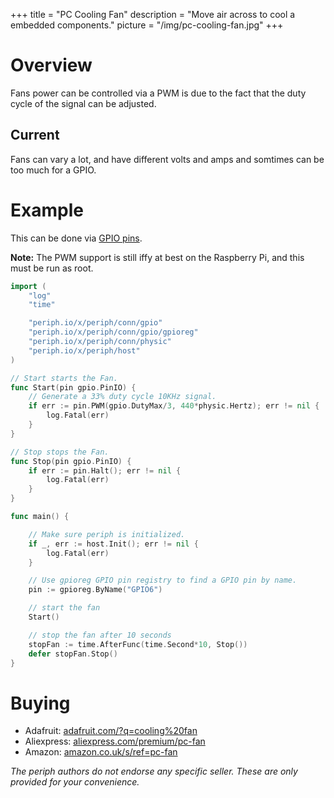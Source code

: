 +++
title = "PC Cooling Fan"
description = "Move air across to cool a embedded components."
picture = "/img/pc-cooling-fan.jpg"
+++

# Overview
Fans power can be controlled via a PWM is due to the fact that the duty cycle of the signal can be adjusted.

## Current

Fans can vary a lot, and have different volts and amps and somtimes can be too much for a GPIO.

# Example

This can be done via [GPIO pins](/device/gpio/).

**Note:** The PWM support is still iffy at best on the Raspberry Pi, and this
must be run as root.

~~~go
import (
	"log"
	"time"

	"periph.io/x/periph/conn/gpio"
	"periph.io/x/periph/conn/gpio/gpioreg"
	"periph.io/x/periph/conn/physic"
	"periph.io/x/periph/host"
)

// Start starts the Fan.
func Start(pin gpio.PinIO) {
	// Generate a 33% duty cycle 10KHz signal.
	if err := pin.PWM(gpio.DutyMax/3, 440*physic.Hertz); err != nil {
		log.Fatal(err)
	}
}

// Stop stops the Fan.
func Stop(pin gpio.PinIO) {
	if err := pin.Halt(); err != nil {
		log.Fatal(err)
	}
}

func main() {

	// Make sure periph is initialized.
	if _, err := host.Init(); err != nil {
		log.Fatal(err)
	}

	// Use gpioreg GPIO pin registry to find a GPIO pin by name.
	pin := gpioreg.ByName("GPIO6")

	// start the fan
	Start()

	// stop the fan after 10 seconds
	stopFan := time.AfterFunc(time.Second*10, Stop())
	defer stopFan.Stop()
}
~~~


# Buying

- Adafruit: [adafruit.com/?q=cooling%20fan](https://www.adafruit.com/?q=cooling%20fan)
- Aliexpress:
  [aliexpress.com/premium/pc-fan](https://www.aliexpress.com/premium/pc-fan.html?SearchText=pc+fan&d=y&tc=ppc&initiative_id=SB_20181119090317&origin=y&catId=0&isViewCP=y)
- Amazon:
  [amazon.co.uk/s/ref=pc-fan](https://www.amazon.co.uk/s/ref=nb_sb_noss_2?url=search-alias%3Daps&field-keywords=case+fan+with+pwm&rh=i%3Aaps%2Ck%3Acase+fan+with+pwm)

_The periph authors do not endorse any specific seller. These are only provided
for your convenience._

